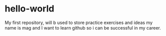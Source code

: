 # hello-world
My first repository, will b used to store practice exercises and ideas
my name is mag and I want to learn github so i can be successful in my career. 

